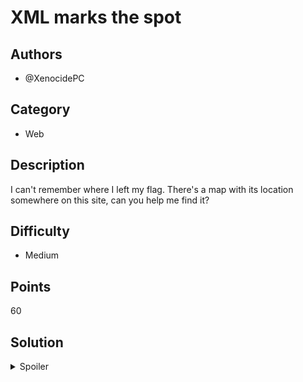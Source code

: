 # XML marks the spot

## Authors
- @XenocidePC

## Category
- Web

## Description
I can't remember where I left my flag. There's a map with its location somewhere on this site, can you help me find it?

## Difficulty
- Medium

## Points
60

## Solution
<details>
<summary>Spoiler</summary>

### Idea
`robots.txt` challenges are boring and overused, why not chuck in a `sitemap.xml` challenge instead?

### Walkthrough
1. Navigate to `/sitemap.xml` to find out the "location" of the flag
2. Enter the location in the flag finder on the website index to retrieve the flag  

### Flag
`OWEEK{y@Y_y0u_foUnD_mE}`
</details>
